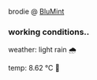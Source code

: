 brodie @ [BluMint](https://www.linkedin.com/company/blumint-io/)

<!--weather_start-->
### working conditions..

weather: light rain 🌧️

temp: 8.62 °C 🧥

<!--weather_end-->
